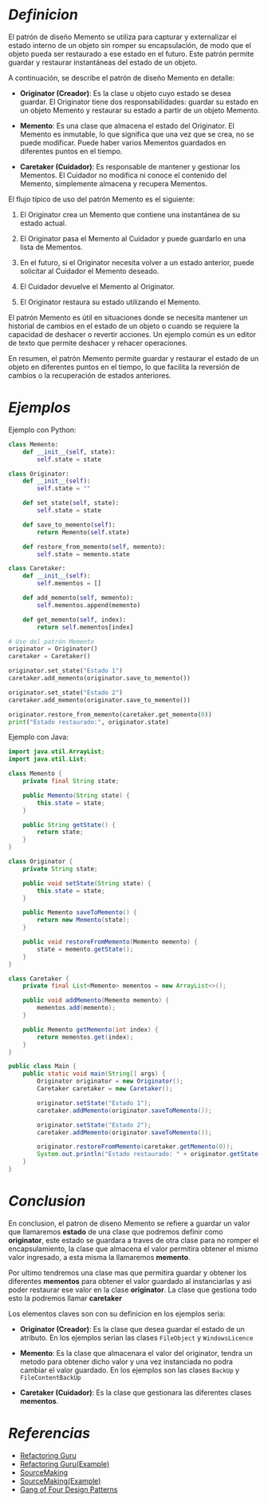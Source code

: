 # ***Definicion***

El patrón de diseño Memento se utiliza para capturar y externalizar el estado interno de un objeto sin romper su encapsulación, de modo que el objeto pueda ser restaurado a ese estado en el futuro. Este patrón permite guardar y restaurar instantáneas del estado de un objeto.

A continuación, se describe el patrón de diseño Memento en detalle:

- **Originator (Creador)**: Es la clase u objeto cuyo estado se desea guardar. El Originator tiene dos responsabilidades: guardar su estado en un objeto Memento y restaurar su estado a partir de un objeto Memento.

- **Memento**: Es una clase que almacena el estado del Originator. El Memento es inmutable, lo que significa que una vez que se crea, no se puede modificar. Puede haber varios Mementos guardados en diferentes puntos en el tiempo.

- **Caretaker (Cuidador)**: Es responsable de mantener y gestionar los Mementos. El Cuidador no modifica ni conoce el contenido del Memento, simplemente almacena y recupera Mementos.

El flujo típico de uso del patrón Memento es el siguiente:

1. El Originator crea un Memento que contiene una instantánea de su estado actual.

2. El Originator pasa el Memento al Cuidador y puede guardarlo en una lista de Mementos.

3. En el futuro, si el Originator necesita volver a un estado anterior, puede solicitar al Cuidador el Memento deseado.

4. El Cuidador devuelve el Memento al Originator.

5. El Originator restaura su estado utilizando el Memento.

El patrón Memento es útil en situaciones donde se necesita mantener un historial de cambios en el estado de un objeto o cuando se requiere la capacidad de deshacer o revertir acciones. Un ejemplo común es un editor de texto que permite deshacer y rehacer operaciones.

En resumen, el patrón Memento permite guardar y restaurar el estado de un objeto en diferentes puntos en el tiempo, lo que facilita la reversión de cambios o la recuperación de estados anteriores.

# ***Ejemplos***

Ejemplo con Python:

```python
class Memento:
    def __init__(self, state):
        self.state = state

class Originator:
    def __init__(self):
        self.state = ""

    def set_state(self, state):
        self.state = state

    def save_to_memento(self):
        return Memento(self.state)

    def restore_from_memento(self, memento):
        self.state = memento.state

class Caretaker:
    def __init__(self):
        self.mementos = []

    def add_memento(self, memento):
        self.mementos.append(memento)

    def get_memento(self, index):
        return self.mementos[index]

# Uso del patrón Memento
originator = Originator()
caretaker = Caretaker()

originator.set_state("Estado 1")
caretaker.add_memento(originator.save_to_memento())

originator.set_state("Estado 2")
caretaker.add_memento(originator.save_to_memento())

originator.restore_from_memento(caretaker.get_memento(0))
print("Estado restaurado:", originator.state)
```

Ejemplo con Java:

```java
import java.util.ArrayList;
import java.util.List;

class Memento {
    private final String state;

    public Memento(String state) {
        this.state = state;
    }

    public String getState() {
        return state;
    }
}

class Originator {
    private String state;

    public void setState(String state) {
        this.state = state;
    }

    public Memento saveToMemento() {
        return new Memento(state);
    }

    public void restoreFromMemento(Memento memento) {
        state = memento.getState();
    }
}

class Caretaker {
    private final List<Memento> mementos = new ArrayList<>();

    public void addMemento(Memento memento) {
        mementos.add(memento);
    }

    public Memento getMemento(int index) {
        return mementos.get(index);
    }
}

public class Main {
    public static void main(String[] args) {
        Originator originator = new Originator();
        Caretaker caretaker = new Caretaker();

        originator.setState("Estado 1");
        caretaker.addMemento(originator.saveToMemento());

        originator.setState("Estado 2");
        caretaker.addMemento(originator.saveToMemento());

        originator.restoreFromMemento(caretaker.getMemento(0));
        System.out.println("Estado restaurado: " + originator.getState());
    }
}
```

# ***Conclusion***
En conclusion, el patron de diseno Memento se refiere a guardar un valor que llamaremos **estado** de una clase que podremos definir como **originator**, este estado se guardara a traves de otra clase para no romper el encapsulamiento, la clase que almacena el valor permitira obtener el mismo valor ingresado, a esta misma la llamaremos **memento**.

Por ultimo tendremos una clase mas que permitira guardar y obtener los diferentes **mementos** para obtener el valor guardado al instanciarlas y asi poder restaurar ese valor en la clase **originator**. La clase que gestiona todo esto la podremos llamar **caretaker**


Los elementos claves son con su definicion en los ejemplos seria:

- **Originator (Creador)**: Es la clase que desea guardar el estado de un atributo. En los ejemplos serian las clases `FileObject` y `WindowsLicence`

- **Memento**: Es la clase que almacenara el valor del originator, tendra un metodo para obtener dicho valor y una vez instanciada no podra cambiar el valor guardado. En los ejemplos son las clases `BackUp` y `FileContentBackUp`

- **Caretaker (Cuidador)**: Es la clase que gestionara las diferentes clases **mementos**.


# ***Referencias***

- [Refactoring Guru](https://refactoring.guru/es/design-patterns/memento)
- [Refactoring Guru(Example)](https://refactoring.guru/es/design-patterns/memento/python/example)
- [SourceMaking](https://sourcemaking.com/design_patterns/memento)
- [SourceMaking(Example)](https://sourcemaking.com/design_patterns/memento/python/1)
- [Gang of Four Design Patterns](https://springframework.guru/gang-of-four-design-patterns/memento-pattern/)
